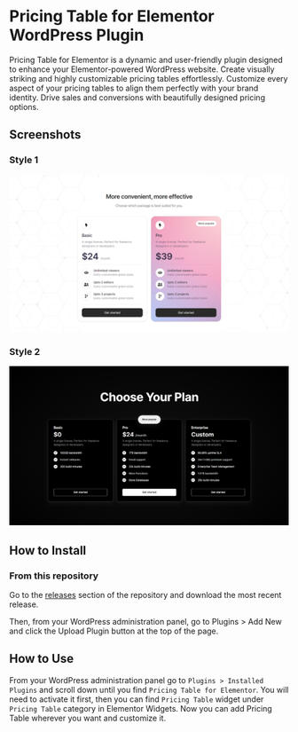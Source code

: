 # Pricing Table for Elementor WordPress Plugin

Pricing Table for Elementor is a dynamic and user-friendly plugin designed to enhance your Elementor-powered WordPress website. Create visually striking and highly customizable pricing tables effortlessly. Customize every aspect of your pricing tables to align them perfectly with your brand identity. Drive sales and conversions with beautifully designed pricing options.

## Screenshots

### Style 1

![Table Style 1 Screenshot](assets/screenshot-1.png "Table Style 1")

### Style 2

![Table Style 2 Screenshot](assets/screenshot-2.png "Table Style 2")

## How to Install

### From this repository

Go to the <a href="#">releases</a> section of the repository and download the most recent release.

Then, from your WordPress administration panel, go to Plugins > Add New and click the Upload Plugin button at the top of the page.

## How to Use

From your WordPress administration panel go to `Plugins > Installed Plugins` and scroll down until you find `Pricing Table for Elementor`. You will need to activate it first, then you can find `Pricing Table` widget under `Pricing Table` category in Elementor Widgets. Now you can add Pricing Table wherever you want and customize it.
